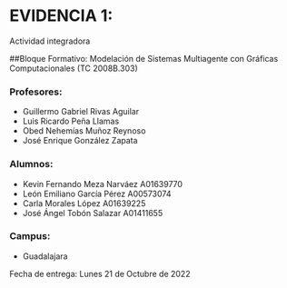 # EVIDENCIA 1: 
Actividad integradora

##Bloque Formativo:
Modelación de Sistemas Multiagente con Gráficas Computacionales (TC 2008B.303)

### Profesores:
- Guillermo Gabriel Rivas Aguilar
- Luis Ricardo Peña Llamas
- Obed Nehemías Muñoz Reynoso
- José Enrique González Zapata

### Alumnos:
- Kevin Fernando Meza Narváez    A01639770
- León Emiliano García Pérez         A00573074
- Carla Morales López             A01639225
- José Ángel Tobón Salazar         A01411655

### Campus:
- Guadalajara

Fecha de entrega: Lunes 21 de Octubre de 2022
